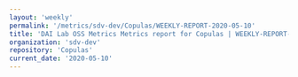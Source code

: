 ```yaml
---
layout: 'weekly'
permalink: '/metrics/sdv-dev/Copulas/WEEKLY-REPORT-2020-05-10'
title: 'DAI Lab OSS Metrics Metrics report for Copulas | WEEKLY-REPORT-2020-05-10'
organization: 'sdv-dev'
repository: 'Copulas'
current_date: '2020-05-10'
---
```

